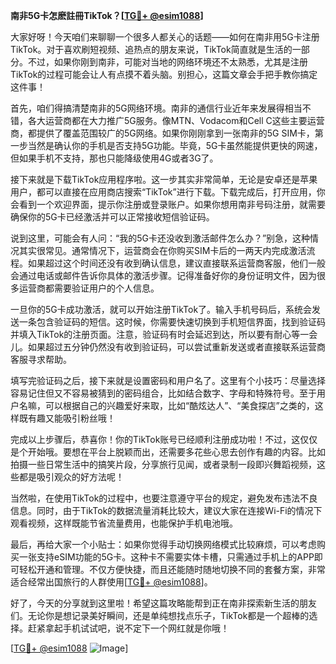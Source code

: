 **南非5G卡怎麽註冊TikTok？[[TG💪+ @esim1088](https://t.me/s/esim1088)]**

大家好呀！今天咱们来聊聊一个很多人都关心的话题——如何在南非用5G卡注册TikTok。对于喜欢刷短视频、追热点的朋友来说，TikTok简直就是生活的一部分。不过，如果你刚到南非，可能对当地的网络环境还不太熟悉，尤其是注册TikTok的过程可能会让人有点摸不着头脑。别担心，这篇文章会手把手教你搞定这件事！

首先，咱们得搞清楚南非的5G网络环境。南非的通信行业近年来发展得相当不错，各大运营商都在大力推广5G服务。像MTN、Vodacom和Cell C这些主要运营商，都提供了覆盖范围较广的5G网络。如果你刚刚拿到一张南非的5G SIM卡，第一步当然是确认你的手机是否支持5G功能。毕竟，5G卡虽然能提供更快的网速，但如果手机不支持，那也只能降级使用4G或者3G了。

接下来就是下载TikTok应用程序啦。这一步其实非常简单，无论是安卓还是苹果用户，都可以直接在应用商店搜索“TikTok”进行下载。下载完成后，打开应用，你会看到一个欢迎界面，提示你注册或登录账户。如果你想用南非号码注册，就需要确保你的5G卡已经激活并可以正常接收短信验证码。

说到这里，可能会有人问：“我的5G卡还没收到激活邮件怎么办？”别急，这种情况其实很常见。通常情况下，运营商会在你购买SIM卡后的一两天内完成激活流程。如果超过这个时间还没有收到确认信息，建议直接联系运营商客服，他们一般会通过电话或邮件告诉你具体的激活步骤。记得准备好你的身份证明文件，因为很多运营商都需要验证用户的个人信息。

一旦你的5G卡成功激活，就可以开始注册TikTok了。输入手机号码后，系统会发送一条包含验证码的短信。这时候，你需要快速切换到手机短信界面，找到验证码并填入TikTok的注册页面。注意，验证码有时会延迟到达，所以要有耐心等一会儿。如果超过五分钟仍然没有收到验证码，可以尝试重新发送或者直接联系运营商客服寻求帮助。

填写完验证码之后，接下来就是设置密码和用户名了。这里有个小技巧：尽量选择容易记住但又不容易被猜到的密码组合，比如结合数字、字母和特殊符号。至于用户名嘛，可以根据自己的兴趣爱好来取，比如“酷炫达人”、“美食探店”之类的，这样既有趣又能吸引粉丝哦！

完成以上步骤后，恭喜你！你的TikTok账号已经顺利注册成功啦！不过，这仅仅是个开始哦。要想在平台上脱颖而出，还需要多花些心思去创作有趣的内容。比如拍摄一些日常生活中的搞笑片段，分享旅行见闻，或者录制一段即兴舞蹈视频，这些都是吸引观众的好方法呢！

当然啦，在使用TikTok的过程中，也要注意遵守平台的规定，避免发布违法不良信息。同时，由于TikTok的数据流量消耗比较大，建议大家在连接Wi-Fi的情况下观看视频，这样既能节省流量费用，也能保护手机电池哦。

最后，再给大家一个小贴士：如果你觉得手动切换网络模式比较麻烦，可以考虑购买一张支持eSIM功能的5G卡。这种卡不需要实体卡槽，只需通过手机上的APP即可轻松开通和管理。不仅方便快捷，而且还能随时随地切换不同的套餐方案，非常适合经常出国旅行的人群使用[[TG💪+ @esim1088](https://t.me/s/esim1088)]。

好了，今天的分享就到这里啦！希望这篇攻略能帮到正在南非探索新生活的朋友们。无论你是想记录美好瞬间，还是单纯想找点乐子，TikTok都是一个超棒的选择。赶紧拿起手机试试吧，说不定下一个网红就是你哦！

[[TG💪+ @esim1088](https://t.me/s/esim1088) ![Image](https://i.postimg.cc/4NQfJmqS/Snipaste-2025-05-13-00-14-12.png)]